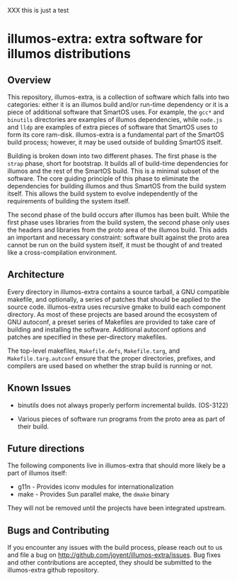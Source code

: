 XXX this is just a test
# illumos-extra: extra software for illumos distributions

## Overview

This repository, illumos-extra, is a collection of software which falls
into two categories: either it is an illumos build and/or run-time
dependency or it is a piece of additional software that SmartOS uses.
For example, the `gcc*` and `binutils` directories are examples of
illumos dependencies, while `node.js` and `lldp` are examples of extra
pieces of software that SmartOS uses to form its core ram-disk.
illumos-extra is a fundamental part of the SmartOS build process;
however, it may be used outside of building SmartOS itself.

Building is broken down into two different phases.  The first phase is
the `strap` phase, short for bootstrap.  It builds all of build-time
dependencies for illumos and the rest of the SmartOS build.  This is a
minimal subset of the software.  The core guiding principle of this
phase to eliminate the dependencies for building illumos and thus
SmartOS from the build system itself.  This allows the build system to
evolve independently of the requirements of building the system itself.

The second phase of the build occurs after illumos has been built.
While the first phase uses libraries from the build system, the second
phase only uses the headers and libraries from the proto area of the
illumos build.  This adds an important and necessary constraint:
software built against the proto area cannot be run on the build system
itself, it must be thought of and treated like a cross-compilation
environment.

## Architecture

Every directory in illumos-extra contains a source tarball, a GNU
compatible makefile, and optionally, a series of patches that should be
applied to the source code.  illumos-extra uses recursive gmake to build
each component directory.  As most of these projects are based around
the ecosystem of GNU autoconf, a preset series of Makefiles are provided
to take care of building and installing the software.  Additional
autoconf options and patches are specified in these per-directory
makefiles.

The top-level makefiles, `Makefile.defs`, `Makefile.targ`, and
`Makefile.targ.autconf` ensure that the proper directories, prefixes,
and compilers are used based on whether the strap build is running or
not.

## Known Issues

  * binutils does not always properly perform incremental builds.
    (OS-3122)

  * Various pieces of software run programs from the proto area as part
    of their build.

## Future directions

The following components live in illumos-extra that should more likely
be a part of illumos itself:

  * g11n - Provides iconv modules for internationalization
  * make - Provides Sun parallel make, the `dmake` binary

They will not be removed until the projects have been integrated
upstream.

## Bugs and Contributing

If you encounter any issues with the build process, please reach out to
us and file a bug on http://github.com/joyent/illumos-extra/issues. Bug
fixes and other contributions are accepted, they should be submitted to
the illumos-extra github repository.
